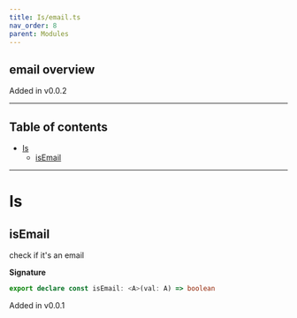 ```yaml
---
title: Is/email.ts
nav_order: 8
parent: Modules
---
```


## email overview

Added in v0.0.2

---

<h2 class="text-delta">Table of contents</h2>

- [Is](#is)
  - [isEmail](#isemail)

---

# Is

## isEmail

check if it's an email

**Signature**

```ts
export declare const isEmail: <A>(val: A) => boolean
```

Added in v0.0.1
